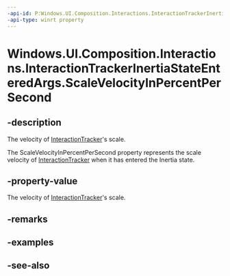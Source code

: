 ```yaml
---
-api-id: P:Windows.UI.Composition.Interactions.InteractionTrackerInertiaStateEnteredArgs.ScaleVelocityInPercentPerSecond
-api-type: winrt property
---
```


<!-- Property syntax
public float ScaleVelocityInPercentPerSecond { get; }
-->

# Windows.UI.Composition.Interactions.InteractionTrackerInertiaStateEnteredArgs.ScaleVelocityInPercentPerSecond

## -description
The velocity of [InteractionTracker](interactiontracker.md)'s scale.

The ScaleVelocityInPercentPerSecond property represents the scale velocity of [InteractionTracker](interactiontracker.md) when it has entered the Inertia state.

## -property-value
The velocity of [InteractionTracker](interactiontracker.md)'s scale.

## -remarks

## -examples

## -see-also
